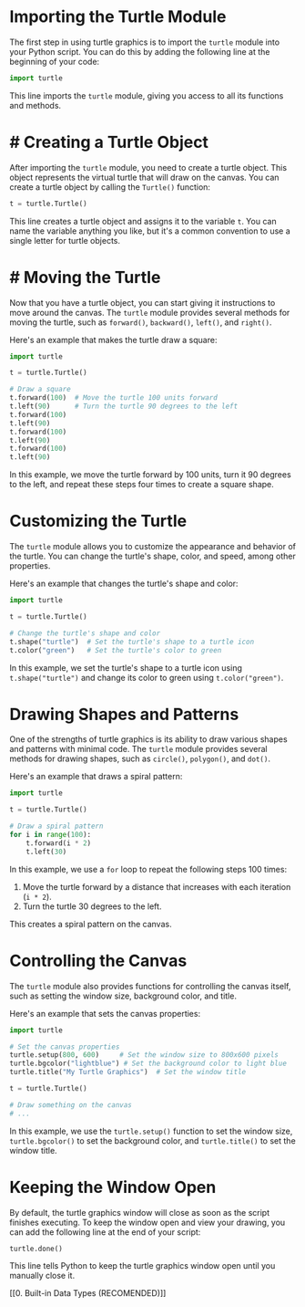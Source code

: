 # Importing the Turtle Module

The first step in using turtle graphics is to import the `turtle` module into your Python script. You can do this by adding the following line at the beginning of your code:

```python
import turtle
```

This line imports the `turtle` module, giving you access to all its functions and methods.

# # Creating a Turtle Object

After importing the `turtle` module, you need to create a turtle object. This object represents the virtual turtle that will draw on the canvas. You can create a turtle object by calling the `Turtle()` function:

```python
t = turtle.Turtle()
```

This line creates a turtle object and assigns it to the variable `t`. You can name the variable anything you like, but it's a common convention to use a single letter for turtle objects.

# # Moving the Turtle

Now that you have a turtle object, you can start giving it instructions to move around the canvas. The `turtle` module provides several methods for moving the turtle, such as `forward()`, `backward()`, `left()`, and `right()`.

Here's an example that makes the turtle draw a square:

```python
import turtle

t = turtle.Turtle()

# Draw a square
t.forward(100)  # Move the turtle 100 units forward
t.left(90)      # Turn the turtle 90 degrees to the left
t.forward(100)
t.left(90)
t.forward(100)
t.left(90)
t.forward(100)
t.left(90)
```

In this example, we move the turtle forward by 100 units, turn it 90 degrees to the left, and repeat these steps four times to create a square shape.

# Customizing the Turtle

The `turtle` module allows you to customize the appearance and behavior of the turtle. You can change the turtle's shape, color, and speed, among other properties.

Here's an example that changes the turtle's shape and color:

```python
import turtle

t = turtle.Turtle()

# Change the turtle's shape and color
t.shape("turtle")  # Set the turtle's shape to a turtle icon
t.color("green")   # Set the turtle's color to green
```

In this example, we set the turtle's shape to a turtle icon using `t.shape("turtle")` and change its color to green using `t.color("green")`.

# Drawing Shapes and Patterns

One of the strengths of turtle graphics is its ability to draw various shapes and patterns with minimal code. The `turtle` module provides several methods for drawing shapes, such as `circle()`, `polygon()`, and `dot()`.

Here's an example that draws a spiral pattern:

```python
import turtle

t = turtle.Turtle()

# Draw a spiral pattern
for i in range(100):
    t.forward(i * 2)
    t.left(30)
```

In this example, we use a `for` loop to repeat the following steps 100 times:

1. Move the turtle forward by a distance that increases with each iteration (`i * 2`).
2. Turn the turtle 30 degrees to the left.

This creates a spiral pattern on the canvas.

# Controlling the Canvas

The `turtle` module also provides functions for controlling the canvas itself, such as setting the window size, background color, and title.

Here's an example that sets the canvas properties:

```python
import turtle

# Set the canvas properties
turtle.setup(800, 600)     # Set the window size to 800x600 pixels
turtle.bgcolor("lightblue") # Set the background color to light blue
turtle.title("My Turtle Graphics")  # Set the window title

t = turtle.Turtle()

# Draw something on the canvas
# ...
```

In this example, we use the `turtle.setup()` function to set the window size, `turtle.bgcolor()` to set the background color, and `turtle.title()` to set the window title.

# Keeping the Window Open

By default, the turtle graphics window will close as soon as the script finishes executing. To keep the window open and view your drawing, you can add the following line at the end of your script:

```python
turtle.done()
```

This line tells Python to keep the turtle graphics window open until you manually close it.

[[0. Built-in Data Types (RECOMENDED)]]